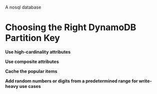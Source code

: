 A nosql database

# Choosing the Right DynamoDB Partition Key

**Use high-cardinality attributes**

**Use composite attributes**

**Cache the popular items**

**Add random numbers or digits from a predetermined range for write-heavy use cases**